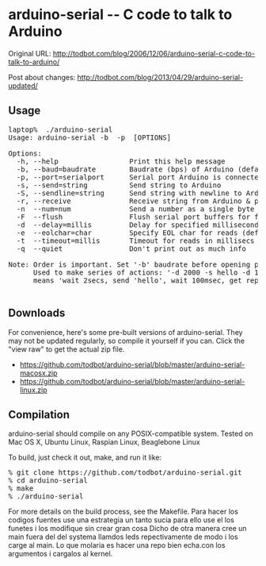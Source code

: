 arduino-serial -- C code to talk to Arduino
===========================================

Original URL: http://todbot.com/blog/2006/12/06/arduino-serial-c-code-to-talk-to-arduino/

Post about changes: http://todbot.com/blog/2013/04/29/arduino-serial-updated/


Usage
------
<pre>
laptop%  ./arduino-serial
Usage: arduino-serial -b <bps> -p <serialport> [OPTIONS]

Options:
  -h, --help                 Print this help message
  -b, --baud=baudrate        Baudrate (bps) of Arduino (default 9600)
  -p, --port=serialport      Serial port Arduino is connected to
  -s, --send=string          Send string to Arduino
  -S, --sendline=string      Send string with newline to Arduino
  -r, --receive              Receive string from Arduino & print it out
  -n  --num=num              Send a number as a single byte
  -F  --flush                Flush serial port buffers for fresh reading
  -d  --delay=millis         Delay for specified milliseconds
  -e  --eolchar=char         Specify EOL char for reads (default '\n')
  -t  --timeout=millis       Timeout for reads in millisecs (default 5000)
  -q  --quiet                Don't print out as much info

Note: Order is important. Set '-b' baudrate before opening port'-p'.
      Used to make series of actions: '-d 2000 -s hello -d 100 -r'
      means 'wait 2secs, send 'hello', wait 100msec, get reply'

</pre>


Downloads
---------
For convenience, here's some pre-built versions of arduino-serial. 
They may not be updated regularly, so compile it yourself if you can.
Click the "view raw" to get the actual zip file.

- https://github.com/todbot/arduino-serial/blob/master/arduino-serial-macosx.zip
- https://github.com/todbot/arduino-serial/blob/master/arduino-serial-linux.zip


Compilation
-----------
arduino-serial should compile on any POSIX-compatible system.
Tested on Mac OS X, Ubuntu Linux, Raspian Linux, Beaglebone Linux

To build, just check it out, make, and run it like:
<pre>
% git clone https://github.com/todbot/arduino-serial.git
% cd arduino-serial
% make
% ./arduino-serial
</pre>

For more details on the build process, see the Makefile.
Para hacer los codigos fuentes use una estrategia un tanto sucia para ello use el los funetes i los modifique sin crear gran cosa Dicho de otra manera cree un main  fuera del del systema llamdos leds repectivamente de modo i los carge al main. Lo que molaria es hacer una repo bien echa.con los argumentos i cargalos al kernel.

